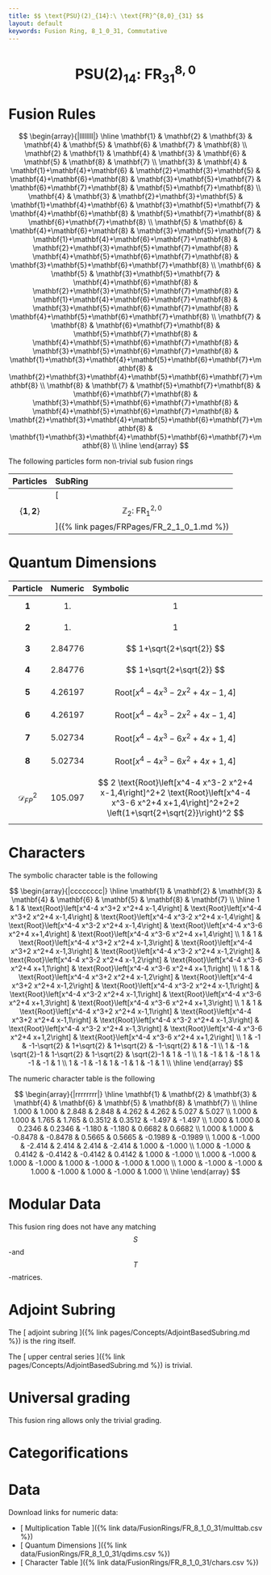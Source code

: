 ```yaml
---
title: $$ \text{PSU}(2)_{14}:\ \text{FR}^{8,0}_{31} $$
layout: default
keywords: Fusion Ring, 8_1_0_31, Commutative
---
```

# $$ \text{PSU}(2)_{14}:\ \text{FR}^{8,0}_{31} $$


# Fusion Rules

$$
\begin{array}{|llllllll|}
\hline
 \mathbf{1} & \mathbf{2} & \mathbf{3} & \mathbf{4} & \mathbf{5} & \mathbf{6} & \mathbf{7} & \mathbf{8} \\
 \mathbf{2} & \mathbf{1} & \mathbf{4} & \mathbf{3} & \mathbf{6} & \mathbf{5} & \mathbf{8} & \mathbf{7} \\
 \mathbf{3} & \mathbf{4} & \mathbf{1}+\mathbf{4}+\mathbf{6} & \mathbf{2}+\mathbf{3}+\mathbf{5} & \mathbf{4}+\mathbf{6}+\mathbf{8} & \mathbf{3}+\mathbf{5}+\mathbf{7} & \mathbf{6}+\mathbf{7}+\mathbf{8} & \mathbf{5}+\mathbf{7}+\mathbf{8} \\
 \mathbf{4} & \mathbf{3} & \mathbf{2}+\mathbf{3}+\mathbf{5} & \mathbf{1}+\mathbf{4}+\mathbf{6} & \mathbf{3}+\mathbf{5}+\mathbf{7} & \mathbf{4}+\mathbf{6}+\mathbf{8} & \mathbf{5}+\mathbf{7}+\mathbf{8} & \mathbf{6}+\mathbf{7}+\mathbf{8} \\
 \mathbf{5} & \mathbf{6} & \mathbf{4}+\mathbf{6}+\mathbf{8} & \mathbf{3}+\mathbf{5}+\mathbf{7} & \mathbf{1}+\mathbf{4}+\mathbf{6}+\mathbf{7}+\mathbf{8} & \mathbf{2}+\mathbf{3}+\mathbf{5}+\mathbf{7}+\mathbf{8} & \mathbf{4}+\mathbf{5}+\mathbf{6}+\mathbf{7}+\mathbf{8} & \mathbf{3}+\mathbf{5}+\mathbf{6}+\mathbf{7}+\mathbf{8} \\
 \mathbf{6} & \mathbf{5} & \mathbf{3}+\mathbf{5}+\mathbf{7} & \mathbf{4}+\mathbf{6}+\mathbf{8} & \mathbf{2}+\mathbf{3}+\mathbf{5}+\mathbf{7}+\mathbf{8} & \mathbf{1}+\mathbf{4}+\mathbf{6}+\mathbf{7}+\mathbf{8} & \mathbf{3}+\mathbf{5}+\mathbf{6}+\mathbf{7}+\mathbf{8} & \mathbf{4}+\mathbf{5}+\mathbf{6}+\mathbf{7}+\mathbf{8} \\
 \mathbf{7} & \mathbf{8} & \mathbf{6}+\mathbf{7}+\mathbf{8} & \mathbf{5}+\mathbf{7}+\mathbf{8} & \mathbf{4}+\mathbf{5}+\mathbf{6}+\mathbf{7}+\mathbf{8} & \mathbf{3}+\mathbf{5}+\mathbf{6}+\mathbf{7}+\mathbf{8} & \mathbf{1}+\mathbf{3}+\mathbf{4}+\mathbf{5}+\mathbf{6}+\mathbf{7}+\mathbf{8} & \mathbf{2}+\mathbf{3}+\mathbf{4}+\mathbf{5}+\mathbf{6}+\mathbf{7}+\mathbf{8} \\
 \mathbf{8} & \mathbf{7} & \mathbf{5}+\mathbf{7}+\mathbf{8} & \mathbf{6}+\mathbf{7}+\mathbf{8} & \mathbf{3}+\mathbf{5}+\mathbf{6}+\mathbf{7}+\mathbf{8} & \mathbf{4}+\mathbf{5}+\mathbf{6}+\mathbf{7}+\mathbf{8} & \mathbf{2}+\mathbf{3}+\mathbf{4}+\mathbf{5}+\mathbf{6}+\mathbf{7}+\mathbf{8} & \mathbf{1}+\mathbf{3}+\mathbf{4}+\mathbf{5}+\mathbf{6}+\mathbf{7}+\mathbf{8} \\
\hline
\end{array}
$$


The following particles form non-trivial sub fusion rings

| Particles | SubRing |
| :------ | :------ |
| $$ \{\mathbf{1},\mathbf{2}\} $$ | [ $$ \mathbb{Z}_2:\ \text{FR}^{2,0}_{1} $$ ]({% link pages/FRPages/FR_2_1_0_1.md %}) |

# Quantum Dimensions

| Particle | Numeric | Symbolic |
| :------ | :------ | :------ |
| $$ \mathbf{1} $$ | $$ 1. $$ | $$ 1 $$ |
| $$ \mathbf{2} $$ | $$ 1. $$ | $$ 1 $$ |
| $$ \mathbf{3} $$ | $$ 2.84776 $$ | $$ 1+\sqrt{2+\sqrt{2}} $$ |
| $$ \mathbf{4} $$ | $$ 2.84776 $$ | $$ 1+\sqrt{2+\sqrt{2}} $$ |
| $$ \mathbf{5} $$ | $$ 4.26197 $$ | $$ \text{Root}\left[x^4-4 x^3-2 x^2+4 x-1,4\right] $$ |
| $$ \mathbf{6} $$ | $$ 4.26197 $$ | $$ \text{Root}\left[x^4-4 x^3-2 x^2+4 x-1,4\right] $$ |
| $$ \mathbf{7} $$ | $$ 5.02734 $$ | $$ \text{Root}\left[x^4-4 x^3-6 x^2+4 x+1,4\right] $$ |
| $$ \mathbf{8} $$ | $$ 5.02734 $$ | $$ \text{Root}\left[x^4-4 x^3-6 x^2+4 x+1,4\right] $$ |
| $$ \mathcal{D}_{FP}^2 $$ | $$ 105.097 $$ | $$ 2 \text{Root}\left[x^4-4 x^3-2 x^2+4 x-1,4\right]^2+2 \text{Root}\left[x^4-4 x^3-6 x^2+4 x+1,4\right]^2+2+2 \left(1+\sqrt{2+\sqrt{2}}\right)^2 $$ |

# Characters

The symbolic character table is the following

$$
\begin{array}{|cccccccc|}
\hline
 \mathbf{1} & \mathbf{2} & \mathbf{3} & \mathbf{4} & \mathbf{6} & \mathbf{5} & \mathbf{8} & \mathbf{7} \\
\hline
 1 & 1 & \text{Root}\left[x^4-4 x^3+2 x^2+4 x-1,4\right] & \text{Root}\left[x^4-4 x^3+2 x^2+4 x-1,4\right] & \text{Root}\left[x^4-4 x^3-2 x^2+4 x-1,4\right] & \text{Root}\left[x^4-4 x^3-2 x^2+4 x-1,4\right] & \text{Root}\left[x^4-4 x^3-6 x^2+4 x+1,4\right] & \text{Root}\left[x^4-4 x^3-6 x^2+4 x+1,4\right] \\
 1 & 1 & \text{Root}\left[x^4-4 x^3+2 x^2+4 x-1,3\right] & \text{Root}\left[x^4-4 x^3+2 x^2+4 x-1,3\right] & \text{Root}\left[x^4-4 x^3-2 x^2+4 x-1,2\right] & \text{Root}\left[x^4-4 x^3-2 x^2+4 x-1,2\right] & \text{Root}\left[x^4-4 x^3-6 x^2+4 x+1,1\right] & \text{Root}\left[x^4-4 x^3-6 x^2+4 x+1,1\right] \\
 1 & 1 & \text{Root}\left[x^4-4 x^3+2 x^2+4 x-1,2\right] & \text{Root}\left[x^4-4 x^3+2 x^2+4 x-1,2\right] & \text{Root}\left[x^4-4 x^3-2 x^2+4 x-1,1\right] & \text{Root}\left[x^4-4 x^3-2 x^2+4 x-1,1\right] & \text{Root}\left[x^4-4 x^3-6 x^2+4 x+1,3\right] & \text{Root}\left[x^4-4 x^3-6 x^2+4 x+1,3\right] \\
 1 & 1 & \text{Root}\left[x^4-4 x^3+2 x^2+4 x-1,1\right] & \text{Root}\left[x^4-4 x^3+2 x^2+4 x-1,1\right] & \text{Root}\left[x^4-4 x^3-2 x^2+4 x-1,3\right] & \text{Root}\left[x^4-4 x^3-2 x^2+4 x-1,3\right] & \text{Root}\left[x^4-4 x^3-6 x^2+4 x+1,2\right] & \text{Root}\left[x^4-4 x^3-6 x^2+4 x+1,2\right] \\
 1 & -1 & -1-\sqrt{2} & 1+\sqrt{2} & 1+\sqrt{2} & -1-\sqrt{2} & 1 & -1 \\
 1 & -1 & \sqrt{2}-1 & 1-\sqrt{2} & 1-\sqrt{2} & \sqrt{2}-1 & 1 & -1 \\
 1 & -1 & 1 & -1 & 1 & -1 & -1 & 1 \\
 1 & -1 & -1 & 1 & -1 & 1 & -1 & 1 \\
\hline
\end{array}
$$

The numeric character table is the following

$$
\begin{array}{|rrrrrrrr|}
\hline
 \mathbf{1} & \mathbf{2} & \mathbf{3} & \mathbf{4} & \mathbf{6} & \mathbf{5} & \mathbf{8} & \mathbf{7} \\
\hline
 1.000 & 1.000 & 2.848 & 2.848 & 4.262 & 4.262 & 5.027 & 5.027 \\
 1.000 & 1.000 & 1.765 & 1.765 & 0.3512 & 0.3512 & -1.497 & -1.497 \\
 1.000 & 1.000 & 0.2346 & 0.2346 & -1.180 & -1.180 & 0.6682 & 0.6682 \\
 1.000 & 1.000 & -0.8478 & -0.8478 & 0.5665 & 0.5665 & -0.1989 & -0.1989 \\
 1.000 & -1.000 & -2.414 & 2.414 & 2.414 & -2.414 & 1.000 & -1.000 \\
 1.000 & -1.000 & 0.4142 & -0.4142 & -0.4142 & 0.4142 & 1.000 & -1.000 \\
 1.000 & -1.000 & 1.000 & -1.000 & 1.000 & -1.000 & -1.000 & 1.000 \\
 1.000 & -1.000 & -1.000 & 1.000 & -1.000 & 1.000 & -1.000 & 1.000 \\
\hline
\end{array}
$$

# Modular Data

This fusion ring does not have any matching $$ S $$-and $$ T $$-matrices.

# Adjoint Subring

The [ adjoint subring ]({% link pages/Concepts/AdjointBasedSubring.md %}) is the ring itself.

The [ upper central series ]({% link pages/Concepts/AdjointBasedSubring.md %}) is trivial.

# Universal grading

This fusion ring allows only the trivial grading.

# Categorifications



# Data

Download links for numeric data:

* [ Multiplication Table ]({% link data/FusionRings/FR_8_1_0_31/multtab.csv %})
* [ Quantum Dimensions ]({% link data/FusionRings/FR_8_1_0_31/qdims.csv %})
* [ Character Table ]({% link data/FusionRings/FR_8_1_0_31/chars.csv %})